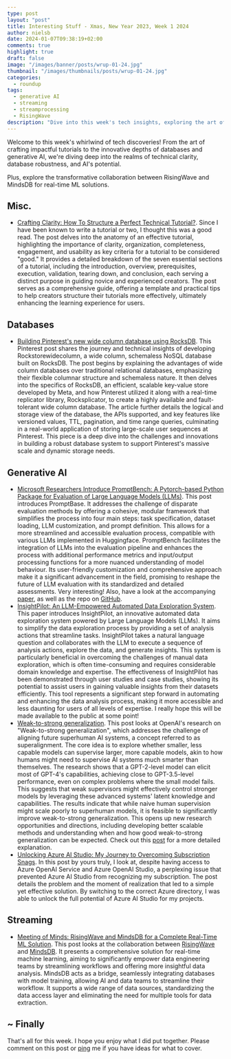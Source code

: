 ```yaml
---
type: post
layout: "post"
title: Interesting Stuff - Xmas, New Year 2023, Week 1 2024
author: nielsb
date: 2024-01-07T09:38:19+02:00
comments: true
highlight: true
draft: false
image: "/images/banner/posts/wrup-01-24.jpg"
thumbnail: "/images/thumbnails/posts/wrup-01-24.jpg"
categories:
  - roundup
tags:
  - generative AI
  - streaming
  - streamprocessing
  - RisingWave
description: "Dive into this week's tech insights, exploring the art of perfect tutorials, database innovations, and generative AI's potential. Discover transformative collaborations in real-time ML solutions. "
---
```


Welcome to this week's whirlwind of tech discoveries! From the art of crafting impactful tutorials to the innovative depths of databases and generative AI, we're diving deep into the realms of technical clarity, database robustness, and AI's potential. 

Plus, explore the transformative collaboration between RisingWave and MindsDB for real-time ML solutions.

<!--more-->

## Misc.

* [Crafting Clarity: How To Structure a Perfect Technical Tutorial?][1]. Since I have been known to write a tutorial or two, I thought this was a good read. The post delves into the anatomy of an effective tutorial, highlighting the importance of clarity, organization, completeness, engagement, and usability as key criteria for a tutorial to be considered "good." It provides a detailed breakdown of the seven essential sections of a tutorial, including the introduction, overview, prerequisites, execution, validation, tearing down, and conclusion, each serving a distinct purpose in guiding novice and experienced creators. The post serves as a comprehensive guide, offering a template and practical tips to help creators structure their tutorials more effectively, ultimately enhancing the learning experience for users.

## Databases

* [Building Pinterest's new wide column database using RocksDB][2]. This Pinterest post shares the journey and technical insights of developing Rockstorewidecolumn, a wide column, schemaless NoSQL database built on RocksDB. The post begins by explaining the advantages of wide column databases over traditional relational databases, emphasizing their flexible columnar structure and schemaless nature. It then delves into the specifics of RocksDB, an efficient, scalable key-value store developed by Meta, and how Pinterest utilized it along with a real-time replicator library, Rocksplicator, to create a highly available and fault-tolerant wide column database. The article further details the logical and storage view of the database, the APIs supported, and key features like versioned values, TTL, pagination, and time range queries, culminating in a real-world application of storing large-scale user sequences at Pinterest. This piece is a deep dive into the challenges and innovations in building a robust database system to support Pinterest's massive scale and dynamic storage needs.

## Generative AI

* [Microsoft Researchers Introduce PromptBench: A Pytorch-based Python Package for Evaluation of Large Language Models (LLMs)][3]. This post introduces PromptBase. It addresses the challenge of disparate evaluation methods by offering a cohesive, modular framework that simplifies the process into four main steps: task specification, dataset loading, LLM customization, and prompt definition. This allows for a more streamlined and accessible evaluation process, compatible with various LLMs implemented in Huggingface. PromptBench facilitates the integration of LLMs into the evaluation pipeline and enhances the process with additional performance metrics and input/output processing functions for a more nuanced understanding of model behaviour. Its user-friendly customization and comprehensive approach make it a significant advancement in the field, promising to reshape the future of LLM evaluation with its standardized and detailed assessments. Very interesting! Also, have a look at the accompanying [paper][4], as well as the repo on [GitHub][5].  
* [InsightPilot: An LLM-Empowered Automated Data Exploration System][6]. This paper introduces InsightPilot, an innovative automated data exploration system powered by Large Language Models (LLMs). It aims to simplify the data exploration process by providing a set of analysis actions that streamline tasks. InsightPilot takes a natural language question and collaborates with the LLM to execute a sequence of analysis actions, explore the data, and generate insights. This system is particularly beneficial in overcoming the challenges of manual data exploration, which is often time-consuming and requires considerable domain knowledge and expertise. The effectiveness of InsightPilot has been demonstrated through user studies and case studies, showing its potential to assist users in gaining valuable insights from their datasets efficiently. This tool represents a significant step forward in automating and enhancing the data analysis process, making it more accessible and less daunting for users of all levels of expertise. I really hope this will be made available to the public at some point!
* [Weak-to-strong generalization][7]. This post looks at OpenAI's research on "Weak-to-strong generalization", which addresses the challenge of aligning future superhuman AI systems, a concept referred to as superalignment. The core idea is to explore whether smaller, less capable models can supervise larger, more capable models, akin to how humans might need to supervise AI systems much smarter than themselves. The research shows that a GPT-2-level model can elicit most of GPT-4's capabilities, achieving close to GPT-3.5-level performance, even on complex problems where the small model fails. This suggests that weak supervisors might effectively control stronger models by leveraging these advanced systems' latent knowledge and capabilities. The results indicate that while naive human supervision might scale poorly to superhuman models, it is feasible to significantly improve weak-to-strong generalization. This opens up new research opportunities and directions, including developing better scalable methods and understanding when and how good weak-to-strong generalization can be expected. Check out this [post][8] for a more detailed explanation.
* [Unlocking Azure AI Studio: My Journey to Overcoming Subscription Snags][12]. In this post by yours truly, I look at, despite having access to Azure OpenAI Service and Azure OpenAI Studio, a perplexing issue that prevented Azure AI Studio from recognizing my subscription. The post details the problem and the moment of realization that led to a simple yet effective solution. By switching to the correct Azure directory, I was able to unlock the full potential of Azure AI Studio for my projects. 

## Streaming

* [Meeting of Minds: RisingWave and MindsDB for a Complete Real-Time ML Solution][9]. This post looks at the collaboration between [RisingWave][10] and [MindsDB][11]. It presents a comprehensive solution for real-time machine learning, aiming to significantly empower data engineering teams by streamlining workflows and offering more insightful data analysis. MindsDB acts as a bridge, seamlessly integrating databases with model training, allowing AI and data teams to streamline their workflow. It supports a wide range of data sources, standardizing the data access layer and eliminating the need for multiple tools for data extraction.

## ~ Finally

That's all for this week. I hope you enjoy what I did put together. Please comment on this post or [ping][ma] me if you have ideas for what to cover.

[ma]: mailto:niels.it.berglund@gmail.com
[mp]: https://blog.acolyer.org
[iq]: https://www.infoq.com/
[ew]: http://sqlonice.com/
[re]: http://blog.revolutionanalytics.com
[sqsk]: https://www.sqlskills.com
[mdaveyblog]: https://mdavey.wordpress.com/
[charlblog]: https://charlla.com/

[jovpop]: https://twitter.com/JovanPop_MSFT
[bobw]: https://twitter.com/bobwardms
[revod]: https://twitter.com/revodavid
[lonny]: https://twitter.com/sqL_handLe
[ewtw]: https://twitter.com/sqlOnIce
[buckw]: https://twitter.com/BuckWoodyMSFT
[mattw]: https://twitter.com/matthewwarren
[murba]: https://twitter.com/muratdemirbas
[daveda]: https://twitter.com/davidthecoder
[adcol]: https://twitter.com/adriancolyer
[jesrod]: https://twitter.com/jrdothoughts
[tomaz]: https://twitter.com/tomaz_tsql
[dataart]: https://twitter.com/dataartisans
[luis]: https://twitter.com/luis_de_sousa
[benstop]: https://twitter.com/benstopford
[conflu]: https://twitter.com/confluentinc
[tylert]: https://twitter.com/tyler_treat
[andrewng]: https://twitter.com/AndrewYNg
[lawr]: https://twitter.com/bytezn
[jue]: https://twitter.com/b0rk
[yan]: https://twitter.com/theburningmonk
[danny]: https://twitter.com/g9yuayon
[rmoff]: https://www.linkedin.com/in/robinmoffatt/
[ryansw]: https://twitter.com/ryanswanstrom
[pabloc]: https://twitter.com/pabloc_ds
[mklep]: https://twitter.com/martinkl
[mdavey]: https://twitter.com/matt_davey
[jboner]: https://twitter.com/jboner
[joeduff]: https://twitter.com/funcOfJoe
[charl]: https://twitter.com/charllamprecht
[dbricks]: https://twitter.com/databricks
[adsit]: https://twitter.com/SitnikAdam
[vicky]: https://twitter.com/vickyharp
[dscentral]: https://twitter.com/DataScienceCtrl
[natemc]: https://twitter.com/natemcmaster
[ads]: https://twitter.com/azuredatastudio
[travw]: https://twitter.com/radtravis
[emilk]: https://twitter.com/IsTheArchitect
[netflx]: https://netflixtechblog.com/
[hubert]: https://www.linkedin.com/in/hkdulay/
[jserra]: https://www.linkedin.com/in/jamesserra/

[1]: https://www.linkedin.com/pulse/crafting-clarity-how-structure-perfect-technical-dunith-danushka-j9e1e/
[2]: https://medium.com/pinterest-engineering/building-pinterests-new-wide-column-database-using-rocksdb-f5277ee4e3d2
[3]: https://www.marktechpost.com/2023/12/23/microsoft-researchers-introduce-promptbench-a-pytorch-based-python-package-for-evaluation-of-large-language-models-llms/
[4]: https://arxiv.org/abs/2312.07910v1
[5]: https://github.com/microsoft/promptbase/
[6]: https://www.microsoft.com/en-us/research/uploads/prod/2023/12/InsightPilot.pdf
[7]: https://openai.com/research/weak-to-strong-generalization
[8]: https://pub.towardsai.net/outsmarting-the-masters-how-weak-ai-trains-super-ai-2935e8e97178
[9]: https://risingwave.com/blog/meeting-of-minds-risingwave-and-mindsdb-for-a-complete-real-time-ml-solution/
[10]: https://risingwave.com/
[11]: https://mindsdb.com/
[12]: https://nielsberglund.com/post/2023-12-30-unlocking-azure-ai-studio-my-journey-to-overcoming-subscription-snags/
